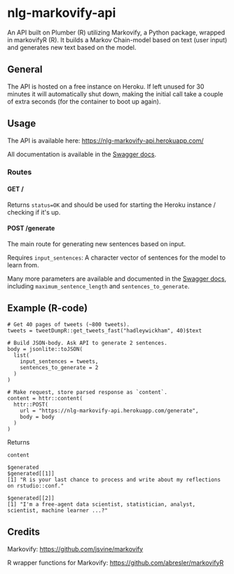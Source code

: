 # nlg-markovify-api
An API built on Plumber (R) utilizing Markovify, a Python package, wrapped in markovifyR (R). It builds a Markov Chain-model based on text (user input) and generates new text based on the model.

## General

The API is hosted on a free instance on Heroku. If left unused for 30 minutes it will automatically shut down, making the initial call take a couple of extra seconds (for the container to boot up again). 

## Usage
The API is available here: https://nlg-markovify-api.herokuapp.com/

All documentation is available in the [Swagger docs](https://nlg-markovify-api.herokuapp.com/__swagger__/).

### Routes

#### GET /
Returns `status=OK` and should be used for starting the Heroku instance / checking if it's up.

#### POST /generate
The main route for generating new sentences based on input. 

Requires `input_sentences`: A character vector of sentences for the model to learn from.

Many more parameters are available and documented in the [Swagger docs](https://nlg-markovify-api.herokuapp.com/__swagger__/), including `maximum_sentence_length` and `sentences_to_generate`.

## Example (R-code)
```
# Get 40 pages of tweets (~800 tweets).
tweets = tweetDumpR::get_tweets_fast("hadleywickham", 40)$text

# Build JSON-body. Ask API to generate 2 sentences.
body = jsonlite::toJSON(
  list(
    input_sentences = tweets, 
    sentences_to_generate = 2
  )
)

# Make request, store parsed response as `content`.
content = httr::content(
  httr::POST(
    url = "https://nlg-markovify-api.herokuapp.com/generate", 
    body = body
  )
)
```
Returns
```
content

$generated
$generated[[1]]
[1] "R is your last chance to process and write about my reflections on rstudio::conf."

$generated[[2]]
[1] "I'm a free-agent data scientist, statistician, analyst, scientist, machine learner ...?"
```

## Credits

Markovify: https://github.com/jsvine/markovify

R wrapper functions for Markovify: https://github.com/abresler/markovifyR
